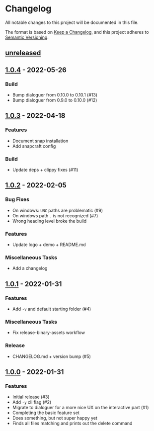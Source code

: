 # Changelog
All notable changes to this project will be documented in this file.

The format is based on [Keep a Changelog](https://keepachangelog.com/en/1.0.0/),
and this project adheres to [Semantic Versioning](https://semver.org/spec/v2.0.0.html).

## [unreleased]
[Unreleased]: https://github.com/sassman/putzen-rs/compare/v1.0.4...HEAD

## [1.0.4] - 2022-05-26
[1.0.4]: https://github.com/sassman/putzen-rs/compare/v1.0.3...v1.0.4

### Build

- Bump dialoguer from 0.10.0 to 0.10.1 (#13)
- Bump dialoguer from 0.9.0 to 0.10.0 (#12)

## [1.0.3] - 2022-04-18
[1.0.3]: https://github.com/sassman/putzen-rs/compare/v1.0.2...v1.0.3

### Features

- Document snap installation
- Add snapcraft config

### Build

- Update deps + clippy fixes (#11)

## [1.0.2] - 2022-02-05
[1.0.2]: https://github.com/sassman/putzen-rs/compare/v1.0.1...v1.0.2

### Bug Fixes

- On windows: `UNC` paths are problematic (#9)
- On windows path `.` is not recognized (#7)
- Wrong heading level broke the build

### Features

- Update logo + demo + README.md

### Miscellaneous Tasks

- Add a changelog

## [1.0.1] - 2022-01-31
[1.0.1]: https://github.com/sassman/putzen-rs/compare/v1.0.0...v1.0.1

### Features

- Add `-v` and default starting folder (#4)

### Miscellaneous Tasks

- Fix release-binary-assets workflow

### Release

- CHANGELOG.md + version bump (#5)

## [1.0.0] - 2022-01-31
[1.0.0]: https://github.com/sassman/putzen-rs/compare/v1.0.0

### Features

- Initial release (#3)
- Add `-y` cli flag (#2)
- Migrate to dialoguer for a more nice UX on the interactive part (#1)
- Completing the basic feature set
- Does something, but not super happy yet
- Finds all files matching and prints out the delete command

<!-- generated by git-cliff -->
